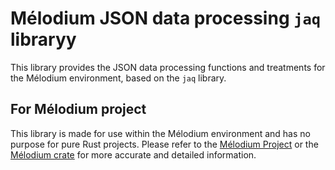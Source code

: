 
# Mélodium JSON data processing `jaq` libraryy

This library provides the JSON data processing functions and treatments for the Mélodium environment, based on the `jaq` library.

## For Mélodium project

This library is made for use within the Mélodium environment and has no purpose for pure Rust projects.
Please refer to the [Mélodium Project](https://melodium.tech/) or
the [Mélodium crate](https://docs.rs/melodium/latest/melodium/) for more accurate and detailed information.
